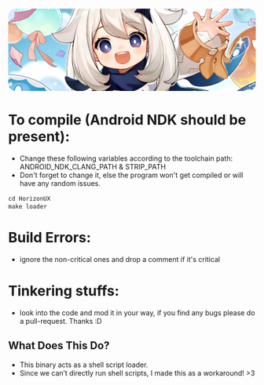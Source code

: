 ![emergency_food](https://github.com/forsaken-heart24/i_dont_want_to_be_an_weirdo/blob/main/banner_images/emergency_food.png?raw=true)

# To compile (Android NDK should be present):
- Change these following variables according to the toolchain path: ANDROID_NDK_CLANG_PATH & STRIP_PATH
- Don't forget to change it, else the program won't get compiled or will have any random issues.
```
cd HorizonUX
make loader
```

# Build Errors:
- ignore the non-critical ones and drop a comment if it's critical

# Tinkering stuffs:
- look into the code and mod it in your way, if you find any bugs please do a pull-request. Thanks :D

## What Does This Do?
- This binary acts as a shell script loader.
- Since we can’t directly run shell scripts, I made this as a workaround! >3